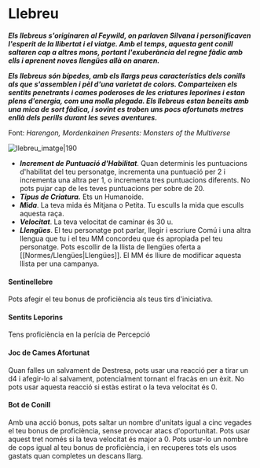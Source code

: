 # Llebreu

**_Els llebreus s'originaren al Feywild, on parlaven Silvana i personificaven l'esperit de la llibertat i el viatge. Amb el temps, aquesta gent conill saltaren cap a altres mons, portant l'exuberància del regne fàdic amb ells i aprenent noves llengües allà on anaren._**

**_Els llebreus són bípedes, amb els llargs peus característics dels conills als que s'assemblen i pèl d'una varietat de colors. Comparteixen els sentits penetrants i cames poderoses de les criatures leporines i estan plens d'energia, com una molla plegada. Els llebreus estan beneïts amb una mica de sort fàdica, i sovint es troben uns pocs afortunats metres enllà dels perills durant les seves aventures._**

Font: *Harengon, Mordenkainen Presents: Monsters of the Multiverse*

![llebreu_imatge|190](https://static.wikia.nocookie.net/reinosolvidados/images/0/02/Harengon.png/revision/latest?cb=20231029185754&path-prefix=es)

- ***Increment de Puntuació d'Habilitat***. Quan determinis les puntuacions d'habilitat del teu personatge, incrementa una puntuació per 2 i incrementa una altra per 1, o incrementa tres puntuacions diferents. No pots pujar cap de les teves puntuacions per sobre de 20.
- ***Tipus de Criatura.*** Ets un Humanoide.
- ***Mida***. La teva mida és Mitjana o Petita. Tu esculls la mida que esculls aquesta raça.
- ***Velocitat***. La teva velocitat de caminar és 30 u.
- ***Llengües***. El teu personatge pot parlar, llegir i escriure Comú i una altra llengua que tu i el teu MM concordeu que és apropiada pel teu personatge. Pots escollir de la llista de llengües oferta a [[Normes/Llengües|Llengües]]. El MM és lliure de modificar aquesta llista per una campanya.
#### Sentinellebre
Pots afegir el teu bonus de proficiència als teus tirs d'iniciativa.
#### Sentits Leporins
Tens proficiència en la perícia de Percepció
#### Joc de Cames Afortunat
Quan falles un salvament de Destresa, pots usar una reacció per a tirar un d4 i afegir-lo al salvament, potencialment tornant el fracàs en un èxit. No pots usar aquesta reacció si estàs estirat o la teva velocitat és 0.
#### Bot de Conill
Amb una acció bonus, pots saltar un nombre d'unitats igual a cinc vegades el teu bonus de proficiència, sense provocar atacs d'oportunitat. Pots usar aquest tret només si la teva velocitat és major a 0. Pots usar-lo un nombre de cops igual al teu bonus de proficiència, i en recuperes tots els usos gastats quan completes un descans llarg.